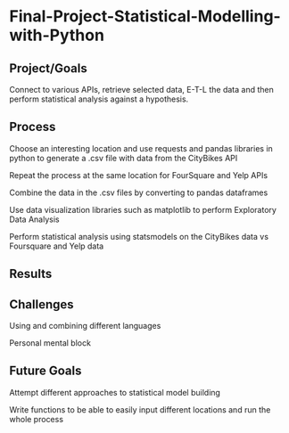 # Final-Project-Statistical-Modelling-with-Python

## Project/Goals
Connect to various APIs, retrieve selected data, E-T-L the data and then perform statistical analysis against a hypothesis.

## Process
Choose an interesting location and use requests and pandas libraries in python to generate a .csv file with data from the CityBikes API

Repeat the process at the same location for FourSquare and Yelp APIs

Combine the data in the .csv files by converting to pandas dataframes

Use data visualization libraries such as matplotlib to perform Exploratory Data Analysis

Perform statistical analysis using statsmodels on the CityBikes data vs Foursquare and Yelp data

## Results


## Challenges 
Using and combining different languages

Personal mental block

## Future Goals
Attempt different approaches to statistical model building

Write functions to be able to easily input different locations and run the whole process
